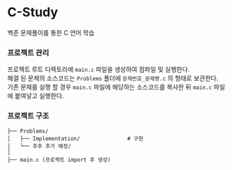 # C-Study
백준 문제풀이를 통한 C 언어 학습

### 프로젝트 관리

프로젝트 루트 디렉토리에 `main.c` 파일을 생성하여 컴파일 및 실행한다.  
해결 된 문제의 소스코드는 `Problems` 폴더에 `문제번호_문제명.c` 의 형태로 보관한다.  
기존 문제를 실행 할 경우 `main.c` 파일에 해당하는 소스코드를 복사한 뒤 `main.c` 파일에 붙여넣고 실행한다.

### 프로젝트 구조
```
├── Problems/                         
│   ├── Implementation/               # 구현 
│   └── 추후 추가 예정/
│
├── main.c (프로젝트 import 후 생성)
```
